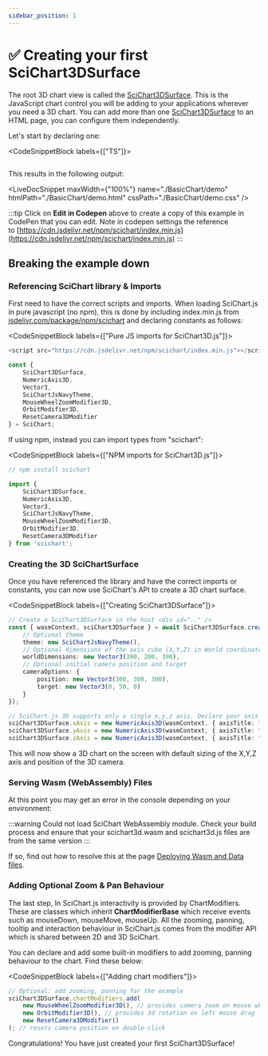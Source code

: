 ```yaml
---
sidebar_position: 1
---
```


# ✅ Creating your first SciChart3DSurface

The root 3D chart view is called the [SciChart3DSurface](https://www.scichart.com/documentation/js/current/typedoc/classes/scichart3dsurface.html). This is the JavaScript chart control you will be adding to your applications wherever you need a 3D chart. You can add more than one [SciChart3DSurface](https://www.scichart.com/documentation/js/current/typedoc/classes/scichart3dsurface.html) to an HTML page, you can configure them independently.

Let's start by declaring one:

<CodeSnippetBlock labels={["TS"]}>
```ts showLineNumbers file=./BasicChart/demo.ts start=region_A_start end=region_A_end
```
</CodeSnippetBlock>

This results in the following output:

<LiveDocSnippet maxWidth={"100%"} name="./BasicChart/demo" htmlPath="./BasicChart/demo.html" cssPath="./BasicChart/demo.css" />

:::tip
Click on **Edit in Codepen** above to create a copy of this example in CodePen that you can edit. Note in codepen settings the reference to [https://cdn.jsdelivr.net/npm/scichart/index.min.js](https://cdn.jsdelivr.net/npm/scichart/index.min.js)
:::

Breaking the example down
-------------------------

### Referencing SciChart library & Imports

First need to have the correct scripts and imports. When loading SciChart.js in pure javascript (no npm), this is done by including index.min.js from [jsdelivr.com/package/npm/scichart](https://www.jsdelivr.com/package/npm/scichart) and declaring constants as follows:

<CodeSnippetBlock labels={["Pure JS imports for SciChart3D.js"]}>
```js
<script src="https://cdn.jsdelivr.net/npm/scichart/index.min.js"></script>

const {
    SciChart3DSurface,
    NumericAxis3D,
    Vector3,
    SciChartJsNavyTheme,
    MouseWheelZoomModifier3D,
    OrbitModifier3D,
    ResetCamera3DModifier
} = SciChart;
```
</CodeSnippetBlock>

If using npm, instead you can import types from "scichart":

<CodeSnippetBlock labels={["NPM imports for SciChart3D.js"]}>
```js
// npm install scichart

import {
    SciChart3DSurface,
    NumericAxis3D,
    Vector3,
    SciChartJsNavyTheme,
    MouseWheelZoomModifier3D,
    OrbitModifier3D,
    ResetCamera3DModifier
} from 'scichart';
```
</CodeSnippetBlock>

### Creating the 3D SciChartSurface

Once you have referenced the library and have the correct imports or constants, you can now use SciChart's API to create a 3D chart surface.

<CodeSnippetBlock labels={["Creating SciChart3DSurface"]}>
```ts {2} showLineNumbers
// Create a SciChart3DSurface in the host <div id=".." />
const { wasmContext, sciChart3DSurface } = await SciChart3DSurface.create(divElementId, {
    // Optional theme
    theme: new SciChartJsNavyTheme(),
    // Optional dimensions of the axis cube (X,Y,Z) in World coordinates
    worldDimensions: new Vector3(300, 200, 300),
    // Optional initial camera position and target
    cameraOptions: {
        position: new Vector3(300, 300, 300),
        target: new Vector3(0, 50, 0)
    }
});

// SciChart.js 3D supports only a single x,y,z axis. Declare your axis like this
sciChart3DSurface.xAxis = new NumericAxis3D(wasmContext, { axisTitle: "X Axis" });
sciChart3DSurface.yAxis = new NumericAxis3D(wasmContext, { axisTitle: "Y Axis" });
sciChart3DSurface.zAxis = new NumericAxis3D(wasmContext, { axisTitle: "Z Axis" });
```
</CodeSnippetBlock>

This will now show a 3D chart on the screen with default sizing of the X,Y,Z axis and position of the 3D camera.

### Serving Wasm (WebAssembly) Files

At this point you may get an error in the console depending on your environment:

:::warning
Could not load SciChart WebAssembly module. Check your build process and ensure that your scichart3d.wasm and scichart3d.js files are from the same version
:::

If so, find out how to resolve this at the page [Deploying Wasm and Data files](/docs/2d-charts/surface/deploying-wasm/index.md).

### Adding Optional Zoom & Pan Behaviour

The last step, In SciChart.js interactivity is provided by ChartModifiers. These are classes which inherit **ChartModifierBase** which receive events such as mouseDown, mouseMove, mouseUp. All the zooming, panning, tooltip and interaction behaviour in SciChart.js comes from the modifier API which is shared between 2D and 3D SciChart.

You can declare and add some built-in modifiers to add zooming, panning behaviour to the chart. Find these below:

<CodeSnippetBlock labels={["Adding chart modifiers"]}>
```ts showLineNumbers
// Optional: add zooming, panning for the example
sciChart3DSurface.chartModifiers.add(
    new MouseWheelZoomModifier3D(), // provides camera zoom on mouse wheel
    new OrbitModifier3D(), // provides 3d rotation on left mouse drag
    new ResetCamera3DModifier()
); // resets camera position on double-click
```
</CodeSnippetBlock>

Congratulations! You have just created your first SciChart3DSurface!
